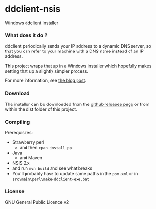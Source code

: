 
# ddclient-nsis
Windows ddclient installer

### What does it do ? 

ddclient periodically sends your IP address to a dynamic DNS server, so that you can refer to your machine with a DNS name instead of an IP address.

This project wraps that up in a Windows installer which hopefully makes setting that up a slightly simpler process.

For more information, see [the blog post](http://www.randomnoun.com/wp/2013/08/19/a-dynamic-dns-client-for-windows/).

### Download

The installer can be downloaded from the [github releases page](https://github.com/randomnoun/ddclient-nsis/releases)
or from within the dist folder of this project.

### Compiling

Prerequisites:

* Strawberry perl
   * and then `cpan install pp`
* Java
   * and Maven
* NSIS 2.x
* and run `mvn build` and see what breaks
* You'll probably have to update some paths in the `pom.xml` or in `src\main\perl\make-ddclient-exe.bat`


### License

GNU General Public Licence v2
